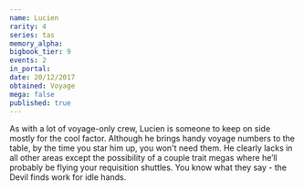 ```yaml
---
name: Lucien
rarity: 4
series: tas
memory_alpha:
bigbook_tier: 9
events: 2
in_portal:
date: 20/12/2017
obtained: Voyage
mega: false
published: true
---
```


As with a lot of voyage-only crew, Lucien is someone to keep on side mostly for the cool factor. Although he brings handy voyage numbers to the table, by the time you star him up, you won't need them. He clearly lacks in all other areas except the possibility of a couple trait megas where he’ll probably be flying your requisition shuttles. You know what they say - the Devil finds work for idle hands.
